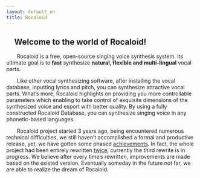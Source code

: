 ```yaml
---
layout: default_en
title: Rocaloid
---
```


&emsp;Welcome to the world of Rocaloid!
---

&emsp;&emsp;Rocaloid is a free, open-source singing voice synthesis system. Its ultimate goal is to **fast** synthesize **natural, flexible and multi-lingual** vocal parts.

&emsp;&emsp;Like other vocal synthesizing software, after installing the vocal database, inputting lyrics and pitch, you can synthesize attractive vocal parts. What’s more, Rocaloid highlights on providing you more controllable parameters which enabling to take control of exquisite dimensions of the synthesized voice and export with better quality. By using a fully constructed Rocaloid Database, you can synthesize singing voice in any phonetic-based languages.

&emsp;&emsp;Rocaloid project started 3 years ago, being encountered numerous technical difficulties, we still haven’t accomplished a formal and productive release, yet, we have gotten some phased [achievements](/sub/en/posts.html). In fact, the whole project had been entirely rewritten [twice](/sub/zh/history.html); currently the third rewrite is in progress. We believe after every time’s rewritten, improvements are made based on the existed version. Eventually someday in the future not far, we are able to realize the dream of Rocaloid.

